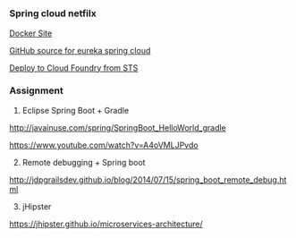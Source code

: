 # 


### Spring cloud netfilx

[Docker Site](https://hub.docker.com/explore/)

[GitHub source for eureka spring cloud](https://github.com/spring-cloud-samples/eureka)


[Deploy to Cloud Foundry from STS](https://spring.io/guides/gs/sts-cloud-foundry-deployment/)


### Assignment

1) Eclipse Spring Boot + Gradle

http://javainuse.com/spring/SpringBoot_HelloWorld_gradle

https://www.youtube.com/watch?v=A4oVMLJPvdo

2) Remote debugging + Spring boot

http://jdpgrailsdev.github.io/blog/2014/07/15/spring_boot_remote_debug.html


3) jHipster

https://jhipster.github.io/microservices-architecture/
